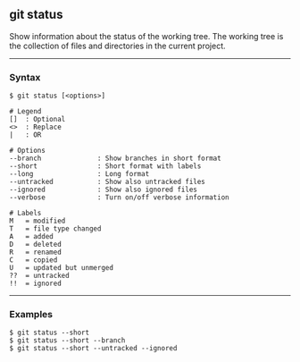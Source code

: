 ## git status
Show information about the status of the working tree. The working tree is the
collection of files and directories in the current project.

-------------------------------------------------------------------------------
### Syntax
```shell
$ git status [<options>]

# Legend
[]  : Optional
<>  : Replace
|   : OR
  
# Options
--branch              : Show branches in short format
--short               : Short format with labels
--long                : Long format
--untracked           : Show also untracked files
--ignored             : Show also ignored files
--verbose             : Turn on/off verbose information

# Labels
M   = modified
T   = file type changed
A   = added
D   = deleted
R   = renamed
C   = copied
U   = updated but unmerged
??  = untracked
!!  = ignored 
```

-------------------------------------------------------------------------------
### Examples
```shell
$ git status --short
$ git status --short --branch
$ git status --short --untracked --ignored
```